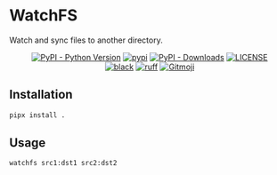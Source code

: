 # WatchFS

Watch and sync files to another directory.

<p align="center">
   <a href="https://python.org/" target="_blank"><img alt="PyPI - Python Version" src="https://img.shields.io/pypi/pyversions/watchfs?logo=python&style=flat-square"></a>
   <a href="https://pypi.org/project/watchfs/" target="_blank"><img src="https://img.shields.io/pypi/v/watchfs?style=flat-square" alt="pypi"></a>
   <a href="https://pypi.org/project/watchfs/" target="_blank"><img alt="PyPI - Downloads" src="https://img.shields.io/pypi/dm/watchfs?style=flat-square"></a>
   <a href="LICENSE"><img alt="LICENSE" src="https://img.shields.io/github/license/ShigureLab/watchfs?style=flat-square"></a>
   <br/>
   <a href="https://github.com/psf/black"><img alt="black" src="https://img.shields.io/badge/code%20style-black-000000?style=flat-square"></a>
   <a href="https://github.com/astral-sh/ruff"><img alt="ruff" src="https://img.shields.io/endpoint?url=https://raw.githubusercontent.com/astral-sh/ruff/main/assets/badge/v2.json&style=flat-square"></a>
   <a href="https://gitmoji.dev"><img alt="Gitmoji" src="https://img.shields.io/badge/gitmoji-%20😜%20😍-FFDD67?style=flat-square"></a>
</p>

## Installation

```python
pipx install .
```

## Usage

```python
watchfs src1:dst1 src2:dst2
```
